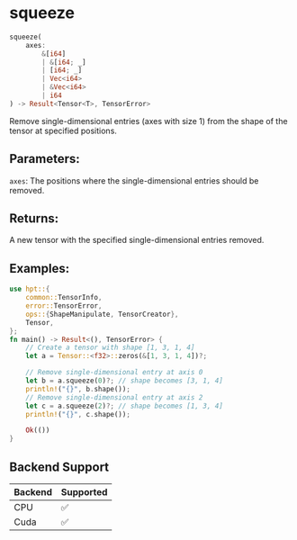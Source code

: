 # squeeze
```rust
squeeze(
    axes: 
        &[i64]
        | &[i64; _]
        | [i64; _] 
        | Vec<i64> 
        | &Vec<i64>
        | i64
) -> Result<Tensor<T>, TensorError>
```
Remove single-dimensional entries (axes with size 1) from the shape of the tensor at specified positions.

## Parameters:
`axes`: The positions where the single-dimensional entries should be removed.

## Returns:
A new tensor with the specified single-dimensional entries removed.

## Examples:
```rust
use hpt::{
    common::TensorInfo,
    error::TensorError,
    ops::{ShapeManipulate, TensorCreator},
    Tensor,
};
fn main() -> Result<(), TensorError> {
    // Create a tensor with shape [1, 3, 1, 4]
    let a = Tensor::<f32>::zeros(&[1, 3, 1, 4])?;

    // Remove single-dimensional entry at axis 0
    let b = a.squeeze(0)?; // shape becomes [3, 1, 4]
    println!("{}", b.shape());
    // Remove single-dimensional entry at axis 2
    let c = a.squeeze(2)?; // shape becomes [1, 3, 4]
    println!("{}", c.shape());

    Ok(())
}
```
## Backend Support
| Backend | Supported |
|---------|-----------|
| CPU     | ✅         |
| Cuda    | ✅        |